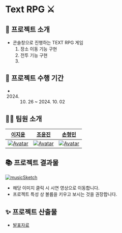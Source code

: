 # Text RPG ⚔️

## 📌 프로젝트 소개

- 콘솔창으로 진행하는 TEXT RPG 게임
  1. 장소 이동 기능 구현
  2. 전투 기능 구현
  3.

## 📅 프로젝트 수행 기간

- 2024. 10. 26 ~ 2024. 10. 02

## 🧑‍🚀 팀원 소개

|                             [이지윤](https://github.com/LI-JiYoon)                              |                              [조윤진](https://github.com/Joyoounjin)                              |                             [손형민](https://github.com/Zzondy-Unity)                              |                                                    
| :-------------------------------------------------------------------------------------------: | :-------------------------------------------------------------------------------------------: | :----------------------------------------------------------------------------------------------: | 
| [![Avatar](https://avatars.githubusercontent.com/u/84116288?v=4)](https://github.com/LI-JiYoon) | [![Avatar](https://avatars.githubusercontent.com/u/87790607?v=4)]([https://github.com/aromadsh](https://github.com/Joyoounjin)) | [![Avatar](https://avatars.githubusercontent.com/u/110949465?v=4)]([https://github.com/Hyunjaa](https://github.com/Zzondy-Unity)) | 


## 📚 프로젝트 결과물
[![musicSketch]()]()
* 해당 이미지 클릭 시 시연 영상으로 이동합니다.
* 프로젝트 특성 상 볼륨을 키우고 보시는 것을 권장합니다.

## ✨ 프로젝트 산출물

- [발표자료]()


